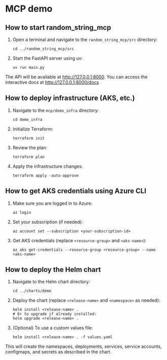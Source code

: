 # MCP demo

## How to start random_string_mcp

1. Open a terminal and navigate to the `random_string_mcp/src` directory:
   ```pwsh
   cd ../random_string_mcp/src
   ```
2. Start the FastAPI server using uv:
   ```pwsh
   uv run main.py
   ```

The API will be available at http://127.0.0.1:8000. You can access the interactive docs at http://127.0.0.1:8000/docs

## How to deploy infrastructure (AKS, etc.)

1. Navigate to the `mcp/demo_infra` directory:
   ```pwsh
   cd demo_infra
   ```
2. Initialize Terraform:
   ```pwsh
   terraform init
   ```
3. Review the plan:
   ```pwsh
   terraform plan
   ```
4. Apply the infrastructure changes:
   ```pwsh
   terraform apply -auto-approve
   ```

## How to get AKS credentials using Azure CLI

1. Make sure you are logged in to Azure:
   ```pwsh
   az login
   ```
2. Set your subscription (if needed):
   ```pwsh
   az account set --subscription <your-subscription-id>
   ```
3. Get AKS credentials (replace `<resource-group>` and `<aks-name>`):
   ```pwsh
   az aks get-credentials --resource-group <resource-group> --name <aks-name>
   ```

## How to deploy the Helm chart

1. Navigate to the Helm chart directory:
   ```pwsh
   cd ../charts/demo
   ```
2. Deploy the chart (replace `<release-name>` and `<namespace>` as needed):
   ```pwsh
   helm install <release-name> .
   # Or to upgrade if already installed:
   helm upgrade <release-name> .
   ```
3. (Optional) To use a custom values file:
   ```pwsh
   helm install <release-name> . -f values.yaml
   ```

This will create the namespaces, deployments, services, service accounts, configmaps, and secrets as described in the chart.
